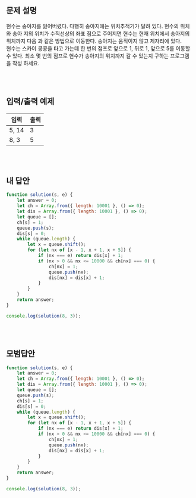 ## 문제 설명

현수는 송아지를 잃어버렸다. 다행히 송아지에는 위치추적기가 달려 있다. 현수의 위치와 송아 지의 위치가 수직선상의 좌표 점으로 주어지면 현수는 현재 위치에서 송아지의 위치까지 다음 과 같은 방법으로 이동한다. 송아지는 움직이지 않고 제자리에 있다.<br />
현수는 스카이 콩콩을 타고 가는데 한 번의 점프로 앞으로 1, 뒤로 1, 앞으로 5를 이동할 수 있다. 최소 몇 번의 점프로 현수가 송아지의 위치까지 갈 수 있는지 구하는 프로그램을 작성 하세요.

<br />
<br />

## 입력/출력 예제

| 입력  | 출력 |
| ----- | ---- |
| 5, 14 | 3    |
| 8, 3  | 5    |

<br />
<br />

## 내 답안

```js
function solution(s, e) {
    let answer = 0;
    let ch = Array.from({ length: 10001 }, () => 0);
    let dis = Array.from({ length: 10001 }, () => 0);
    let queue = [];
    ch[s] = 1;
    queue.push(s);
    dis[s] = 0;
    while (queue.length) {
        let x = queue.shift();
        for (let nx of [x - 1, x + 1, x + 5]) {
            if (nx === e) return dis[x] + 1;
            if (nx > 0 && nx <= 10000 && ch[nx] === 0) {
                ch[nx] = 1;
                queue.push(nx);
                dis[nx] = dis[x] + 1;
            }
        }
    }
    return answer;
}

console.log(solution(8, 3));
```

<br />
<br />

## 모범답안

```js
function solution(s, e) {
    let answer = 0;
    let ch = Array.from({ length: 10001 }, () => 0);
    let dis = Array.from({ length: 10001 }, () => 0);
    let queue = [];
    queue.push(s);
    ch[s] = 1;
    dis[s] = 0;
    while (queue.length) {
        let x = queue.shift();
        for (let nx of [x - 1, x + 1, x + 5]) {
            if (nx === e) return dis[x] + 1;
            if (nx > 0 && nx <= 10000 && ch[nx] === 0) {
                ch[nx] = 1;
                queue.push(nx);
                dis[nx] = dis[x] + 1;
            }
        }
    }
    return answer;
}

console.log(solution(8, 3));
```
